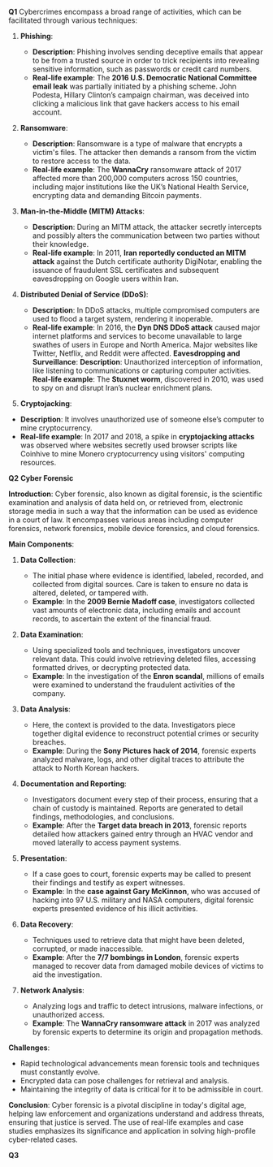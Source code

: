 
**Q1**
Cybercrimes encompass a broad range of activities, which can be facilitated through various techniques:

1. **Phishing**:
    
    - **Description**: Phishing involves sending deceptive emails that appear to be from a trusted source in order to trick recipients into revealing sensitive information, such as passwords or credit card numbers.
    - **Real-life example**: The **2016 U.S. Democratic National Committee email leak** was partially initiated by a phishing scheme. John Podesta, Hillary Clinton’s campaign chairman, was deceived into clicking a malicious link that gave hackers access to his email account.
2. **Ransomware**:
    
    - **Description**: Ransomware is a type of malware that encrypts a victim's files. The attacker then demands a ransom from the victim to restore access to the data.
    - **Real-life example**: The **WannaCry** ransomware attack of 2017 affected more than 200,000 computers across 150 countries, including major institutions like the UK’s National Health Service, encrypting data and demanding Bitcoin payments.
3. **Man-in-the-Middle (MITM) Attacks**:
    
    - **Description**: During an MITM attack, the attacker secretly intercepts and possibly alters the communication between two parties without their knowledge.
    - **Real-life example**: In 2011, **Iran reportedly conducted an MITM attack** against the Dutch certificate authority DigiNotar, enabling the issuance of fraudulent SSL certificates and subsequent eavesdropping on Google users within Iran.
4. **Distributed Denial of Service (DDoS)**:
    
    - **Description**: In DDoS attacks, multiple compromised computers are used to flood a target system, rendering it inoperable.
    - **Real-life example**: In 2016, the **Dyn DNS DDoS attack** caused major internet platforms and services to become unavailable to large swathes of users in Europe and North America. Major websites like Twitter, Netflix, and Reddit were affected.
**Eavesdropping and Surveillance**:
     **Description**: Unauthorized interception of information, like listening to communications or capturing computer activities.
     **Real-life example**: The **Stuxnet worm**, discovered in 2010, was used to spy on and disrupt Iran’s nuclear enrichment plans.
2. **Cryptojacking**:
- **Description**: It involves unauthorized use of someone else’s computer to mine cryptocurrency.
- **Real-life example**: In 2017 and 2018, a spike in **cryptojacking attacks** was observed where websites secretly used browser scripts like Coinhive to mine Monero cryptocurrency using visitors' computing resources.

**Q2**
**Cyber Forensic**

**Introduction**: Cyber forensic, also known as digital forensic, is the scientific examination and analysis of data held on, or retrieved from, electronic storage media in such a way that the information can be used as evidence in a court of law. It encompasses various areas including computer forensics, network forensics, mobile device forensics, and cloud forensics.

**Main Components**:

1. **Data Collection**:
    
    - The initial phase where evidence is identified, labeled, recorded, and collected from digital sources. Care is taken to ensure no data is altered, deleted, or tampered with.
    - **Example**: In the **2009 Bernie Madoff case**, investigators collected vast amounts of electronic data, including emails and account records, to ascertain the extent of the financial fraud.
2. **Data Examination**:
    
    - Using specialized tools and techniques, investigators uncover relevant data. This could involve retrieving deleted files, accessing formatted drives, or decrypting protected data.
    - **Example**: In the investigation of the **Enron scandal**, millions of emails were examined to understand the fraudulent activities of the company.
3. **Data Analysis**:
    
    - Here, the context is provided to the data. Investigators piece together digital evidence to reconstruct potential crimes or security breaches.
    - **Example**: During the **Sony Pictures hack of 2014**, forensic experts analyzed malware, logs, and other digital traces to attribute the attack to North Korean hackers.
4. **Documentation and Reporting**:
    
    - Investigators document every step of their process, ensuring that a chain of custody is maintained. Reports are generated to detail findings, methodologies, and conclusions.
    - **Example**: After the **Target data breach in 2013**, forensic reports detailed how attackers gained entry through an HVAC vendor and moved laterally to access payment systems.
5. **Presentation**:
    
    - If a case goes to court, forensic experts may be called to present their findings and testify as expert witnesses.
    - **Example**: In the **case against Gary McKinnon**, who was accused of hacking into 97 U.S. military and NASA computers, digital forensic experts presented evidence of his illicit activities.
6. **Data Recovery**:
    
    - Techniques used to retrieve data that might have been deleted, corrupted, or made inaccessible.
    - **Example**: After the **7/7 bombings in London**, forensic experts managed to recover data from damaged mobile devices of victims to aid the investigation.
7. **Network Analysis**:
    
    - Analyzing logs and traffic to detect intrusions, malware infections, or unauthorized access.
    - **Example**: The **WannaCry ransomware attack** in 2017 was analyzed by forensic experts to determine its origin and propagation methods.

**Challenges**:

- Rapid technological advancements mean forensic tools and techniques must constantly evolve.
- Encrypted data can pose challenges for retrieval and analysis.
- Maintaining the integrity of data is critical for it to be admissible in court.

**Conclusion**: Cyber forensic is a pivotal discipline in today's digital age, helping law enforcement and organizations understand and address threats, ensuring that justice is served. The use of real-life examples and case studies emphasizes its significance and application in solving high-profile cyber-related cases.


**Q3**